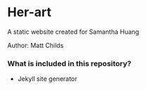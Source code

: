 # Her-art #

A static website created for Samantha Huang

Author: Matt Childs

### What is included in this repository? ###

* Jekyll site generator
